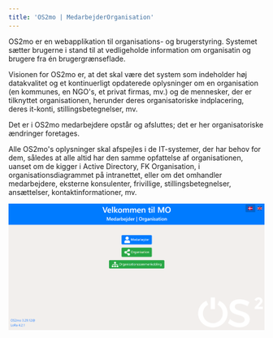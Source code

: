 ```yaml
---
title: 'OS2mo | MedarbejderOrganisation'
---
```


OS2mo er en webapplikation til organisations- og brugerstyring. Systemet sætter brugerne i stand til at vedligeholde information om organisatin og brugere fra én brugergrænseflade.

Visionen for OS2mo er, at det skal være det system som indeholder høj datakvalitet og et kontinuerligt opdaterede oplysninger om en organisation (en kommunes, en NGO's, et privat firmas, mv.) og de mennesker, der er tilknyttet organisationen, herunder deres organisatoriske indplacering, deres it-konti, stillingsbetegnelser, mv.

Det er i OS2mo medarbejdere opstår og afsluttes; det er her organisatoriske ændringer foretages.

Alle OS2mo's oplysninger skal afspejles i de IT-systemer, der har behov for dem, således at alle altid har den samme opfattelse af organisationen, uanset om de kigger i Active Directory, FK Organisation, i organisationsdiagrammet på intranettet, eller om det omhandler medarbejdere, eksterne konsulenter, frivillige, stillingsbetegnelser, ansættelser, kontaktinformationer, mv.

![image](./graphics/ForsideOS2mo.png)

